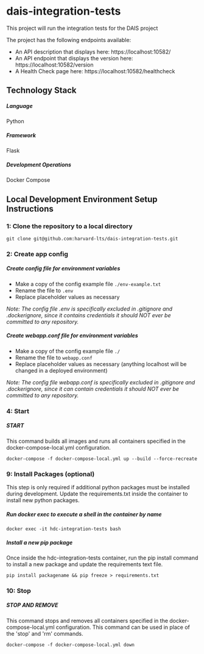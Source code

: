 # dais-integration-tests
This project will run the integration tests for the DAIS project

The project has the following endpoints available:

* An API description that displays here: https://localhost:10582/
* An API endpoint that displays the version here: https://localhost:10582/version
* A Health Check page here: https://localhost:10582/healthcheck

## Technology Stack
##### Language
Python

##### Framework
Flask

##### Development Operations
Docker Compose

## Local Development Environment Setup Instructions

### 1: Clone the repository to a local directory
```git clone git@github.com:harvard-lts/dais-integration-tests.git```

### 2: Create app config

##### Create config file for environment variables
- Make a copy of the config example file `./env-example.txt`
- Rename the file to `.env`
- Replace placeholder values as necessary

*Note: The config file .env is specifically excluded in .gitignore and .dockerignore, since it contains credentials it should NOT ever be committed to any repository.*

##### Create webapp.conf file for environment variables
- Make a copy of the config example file `./`
- Rename the file to `webapp.conf`
- Replace placeholder values as necessary (anything localhost will be changed in a deployed environment)

*Note: The config file webapp.conf is specifically excluded in .gitignore and .dockerignore, since it can contain credentials it should NOT ever be committed to any repository.*

### 4: Start

##### START

This command builds all images and runs all containers specified in the docker-compose-local.yml configuration.

```
docker-compose -f docker-compose-local.yml up --build --force-recreate
```

### 9: Install Packages (optional)
This step is only required if additional python packages must be installed during development. Update the requirements.txt inside the container to install new python packages.

##### Run docker exec to execute a shell in the container by name

```
docker exec -it hdc-integration-tests bash
```

##### Install a new pip package

Once inside the hdc-integration-tests container, run the pip install command to install a new package and update the requirements text file.

```
pip install packagename && pip freeze > requirements.txt
```

### 10: Stop

##### STOP AND REMOVE

This command stops and removes all containers specified in the docker-compose-local.yml configuration. This command can be used in place of the 'stop' and 'rm' commands.

```
docker-compose -f docker-compose-local.yml down
```

